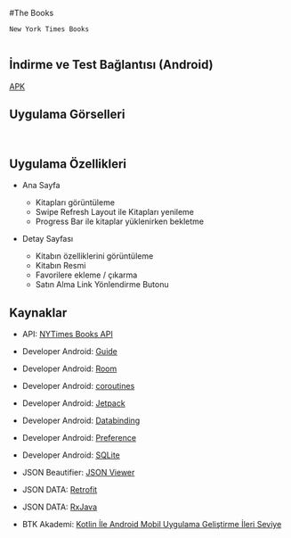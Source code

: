 #The Books

```sh
New York Times Books
```
<img src="" />

## İndirme ve Test Bağlantısı (Android)
[APK](https://drive.google.com/file/d/10nH9F9AOZeQFZGGIsMXjdQEw1bb3lWdv/view?usp=sharing)

## Uygulama Görselleri
<img src="" />
<img src="" />
<img src="" />

## Uygulama Özellikleri
* Ana Sayfa
  * Kitapları görüntüleme
  * Swipe Refresh Layout ile Kitapları yenileme
  * Progress Bar ile kitaplar yüklenirken bekletme

* Detay Sayfası
  * Kitabın özelliklerini görüntüleme
  * Kitabın Resmi
  * Favorilere ekleme / çıkarma
  * Satın Alma Link Yönlendirme Butonu



## Kaynaklar
* API: [NYTimes Books API](https://developer.nytimes.com/docs/books-product/1/routes/lists/%7Bdate%7D/%7Blist%7D.json/get)

* Developer Android: [Guide](https://developer.android.com/topic/architecture?gclid=Cj0KCQjw-JyUBhCuARIsANUqQ_IN8kx2Jj_WyqI2HVblr3l5glSlBlutw_LftCv3w39UpclKCuIKO4gaApg8EALw_wcB&gclsrc=aw.ds)
* Developer Android: [Room](https://developer.android.com/training/data-storage/room)
* Developer Android: [coroutines](https://developer.android.com/kotlin/coroutines/coroutines-adv)
* Developer Android: [Jetpack](https://developer.android.com/jetpack?gclid=Cj0KCQjwvqeUBhCBARIsAOdt45a5sI4q4NXW-ZDxPpQrqy4ieGDhSAmW98G9uH_ACTBsbudrUIhkSWYaAo4LEALw_wcB&gclsrc=aw.ds)
* Developer Android: [Databinding](https://developer.android.com/jetpack/androidx/releases/databinding)
* Developer Android: [Preference](https://developer.android.com/jetpack/androidx/releases/preference)
* Developer Android: [SQLite](https://developer.android.com/jetpack/androidx/releases/sqlite)

* JSON Beautifier: [JSON Viewer](https://codebeautify.org/jsonviewer)
* JSON DATA: [Retrofit](https://square.github.io/retrofit/)
* JSON DATA: [RxJava](https://reactivex.io/)

* BTK Akademi: [Kotlin İle Android Mobil Uygulama Geliştirme İleri Seviye](https://www.btkakademi.gov.tr/portal/course/kotlin-ile-android-mobil-uygulama-gelistirme-ileri-seviye-10359)